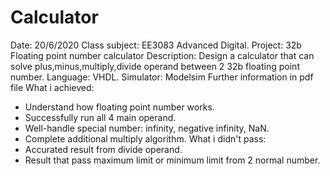 # Calculator
Date: 20/6/2020
Class subject: EE3083 Advanced Digital.
Project: 32b Floating point number calculator
Description: Design a calculator that can solve plus,minus,multiply,divide operand between 2 32b floating point number.
Language: VHDL.
Simulator: Modelsim
Further information in pdf file
What i achieved:
  - Understand how floating point number works.
  - Successfully run all 4 main operand.
  - Well-handle special number: infinity, negative infinity, NaN.
  - Complete additional multiply algorithm.
What i didn't pass:
  - Accurated result from divide operand.
  - Result that pass maximum limit or minimum limit from 2 normal number.
